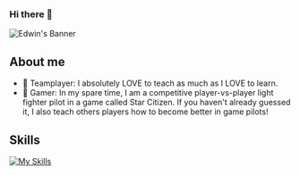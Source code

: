 ### Hi there 👋

![Edwin's Banner](https://github.com/smileycrew/smileycrew/assets/141660805/9c95fc43-2f9a-4790-92e9-d45596ca4121)

## About me
- 🏅 Teamplayer: I absolutely LOVE to teach as much as I LOVE to learn.
- 🚀 Gamer: In my spare time, I am a competitive player-vs-player light fighter pilot in a game called Star Citizen. If you haven't already guessed it, I also teach others players how to become better in game pilots!
## Skills
[![My Skills](https://skillicons.dev/icons?i=cs,css,dotnet,github,html,js,postgres,postman,react,sqlite,tailwind,vscode)](https://skillicons.dev)

<!--
**smileycrew/smileycrew** is a ✨ _special_ ✨ repository because its `README.md` (this file) appears on your GitHub profile.

Here are some ideas to get you started:

- 🔭 I’m currently working on ...
- 🌱 I’m currently learning ...
- 👯 I’m looking to collaborate on ...
- 🤔 I’m looking for help with ...
- 💬 Ask me about ...
- 📫 How to reach me: ...
- 😄 Pronouns: ...
- ⚡ Fun fact: ...
-->
